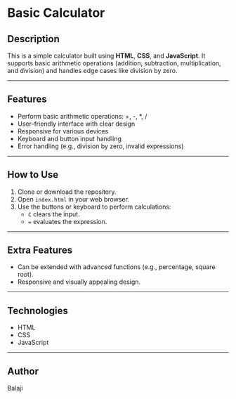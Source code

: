 # Basic Calculator

## Description
This is a simple calculator built using **HTML**, **CSS**, and **JavaScript**. It supports basic arithmetic operations (addition, subtraction, multiplication, and division) and handles edge cases like division by zero.

---

## Features
- Perform basic arithmetic operations: +, -, *, /
- User-friendly interface with clear design
- Responsive for various devices
- Keyboard and button input handling
- Error handling (e.g., division by zero, invalid expressions)

---

## How to Use
1. Clone or download the repository.
2. Open `index.html` in your web browser.
3. Use the buttons or keyboard to perform calculations:
   - `C` clears the input.
   - `=` evaluates the expression.

---

## Extra Features
- Can be extended with advanced functions (e.g., percentage, square root).
- Responsive and visually appealing design.

---

## Technologies
- HTML
- CSS
- JavaScript

---

## Author
Balaji
